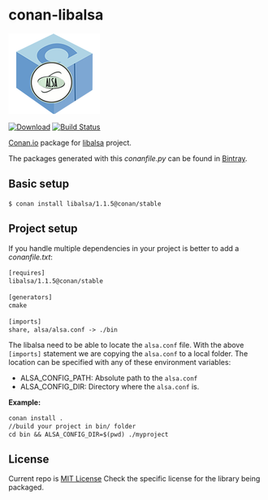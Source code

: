 # conan-libalsa

![conan-libalsa image](conan_libalsa.png)

[![Download](https://api.bintray.com/packages/conan-community/conan/libalsa%3Aconan/images/download.svg?version=0.1-p0%3Astable)](https://bintray.com/conan-community/conan/libalsa%3Aconan/0.1-p0%3Astable/link)
[![Build Status](https://travis-ci.org/conan-community/conan-libalsa.svg?branch=stable%2F0.1-p0)](https://travis-ci.org/conan-community/conan-libalsa)

[Conan.io](https://conan.io) package for [libalsa](https://www.alsa-project.org) project.

The packages generated with this *conanfile.py* can be found in [Bintray](https://bintray.com/conan-community/conan/libalsa%3Aconan).

## Basic setup

    $ conan install libalsa/1.1.5@conan/stable

## Project setup

If you handle multiple dependencies in your project is better to add a *conanfile.txt*:

    [requires]
    libalsa/1.1.5@conan/stable

    [generators]
    cmake
    
    [imports]
    share, alsa/alsa.conf -> ./bin
    
 
The libalsa need to be able to locate the ``alsa.conf`` file.
With the above ``[imports]`` statement we are copying the ``alsa.conf`` to a local folder.
The location can be specified with any of these environment variables:

- ALSA_CONFIG_PATH: Absolute path to the ``alsa.conf`` 
- ALSA_CONFIG_DIR: Directory where the ``alsa.conf`` is.


**Example:**

    conan install .
    //build your project in bin/ folder
    cd bin && ALSA_CONFIG_DIR=$(pwd) ./myproject
    


## License

Current repo is [MIT License](LICENSE)
Check the specific license for the library being packaged.